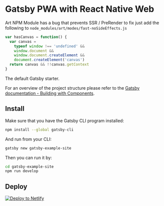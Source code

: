 # Gatsby PWA with React Native Web

Art NPM Module has a bug that prevents SSR / PreRender to fix just add the following to `node_modules/art/modes/fast-noSideEffects.js`

```JavaScript
var hasCanvas = function() {
  var canvas =
    typeof window !== 'undefined' &&
    window.document &&
    window.document.createElement &&
    document.createElement('canvas')
  return canvas && !!canvas.getContext
}
```

The default Gatsby starter.

For an overview of the project structure please refer to the [Gatsby documentation - Building with Components](https://www.gatsbyjs.org/docs/building-with-components/).

## Install

Make sure that you have the Gatsby CLI program installed:

```sh
npm install --global gatsby-cli
```

And run from your CLI:

```sh
gatsby new gatsby-example-site
```

Then you can run it by:

```sh
cd gatsby-example-site
npm run develop
```

## Deploy

[![Deploy to Netlify](https://www.netlify.com/img/deploy/button.svg)](https://app.netlify.com/start/deploy?repository=https://github.com/gatsbyjs/gatsby-starter-default)

